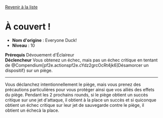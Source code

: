 [Revenir à la liste](list.md)

# À couvert !

 * **Nom d'origine** : Everyone Duck!
 * **Niveau** : 10


<p><span id="ctl00_MainContent_DetailedOutput"><strong>Prérequis</strong> Dévouement d'Éclaireur<br><strong>Déclencheur</strong> Vous obtenez un échec, mais pas un échec critique en tentant de @Compendium[pf2e.actionspf2e.cYdz2grcOcRt4jk6]Désamorcer un dispositif} sur un piège.<br></span></p>
<hr>
<p>Vous déclanchez intentionnellement le piège, mais vous prenez des précautions particulières pour vous protéger ainsi que vos alliés des effets du piège. Pendant les 2 prochains rounds, si le piège obtient un succès critique sur une jet d'attaque, il obtient à la place un succès  et si quiconque obtient un échec critique sur leur jet de sauvegarde contre le piège, il obtient un échecà la place.&nbsp;</p>